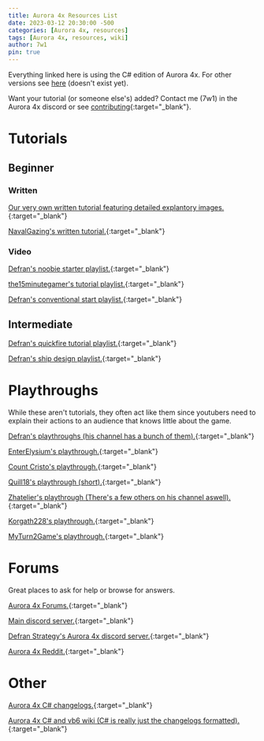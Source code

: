 ```yaml
---
title: Aurora 4x Resources List
date: 2023-03-12 20:30:00 -500
categories: [Aurora 4x, resources]
tags: [Aurora 4x, resources, wiki]
author: 7w1
pin: true
---
```


Everything linked here is using the C# edition of Aurora 4x. For other versions see [here](https://7w1.github.io/posts/resources/) (doesn't exist yet).

Want your tutorial (or someone else's) added? Contact me (7w1) in the Aurora 4x discord or see [contributing](https://github.com/7w1/7w1.github.io){:target="_blank"}.

# Tutorials

## Beginner

### Written

[Our very own written tutorial featuring detailed explantory images.](https://7w1.github.io/posts/tutorial0/){:target="_blank"}

[NavalGazing's written tutorial.](https://www.navalgazing.net/Aurora-Tutorial-Part-1){:target="_blank"}

### Video

[Defran's noobie starter playlist.](https://www.youtube.com/playlist?list=PLfTxfvIdAKlvJR_Qqy8vrvhJ4b8r6Azbr){:target="_blank"}

[the15minutegamer's tutorial playlist.](https://youtube.com/playlist?list=PLfmOBFyOhyN3BU6lxWtHhT1gzWhiMDhM1){:target="_blank"}

[Defran's conventional start playlist.](https://www.youtube.com/playlist?list=PLfTxfvIdAKlvsRH7jgj9Ew9g4FntgKSip){:target="_blank"}

## Intermediate

[Defran's quickfire tutorial playlist.](https://www.youtube.com/playlist?list=PLfTxfvIdAKluRAI7j6_fSc3ypGtC2nmhA){:target="_blank"}

[Defran's ship design playlist.](https://www.youtube.com/playlist?list=PLfTxfvIdAKlvejwDMxkwmE-ZR0DzoTGZc){:target="_blank"}

# Playthroughs

While these aren't tutorials, they often act like them since youtubers need to explain their actions to an audience that knows little about the game.

[Defran's playthroughs (his channel has a bunch of them).](https://www.youtube.com/@DefranStrategy/playlists){:target="_blank"}

[EnterElysium's playthrough.](https://www.youtube.com/playlist?list=PLR5ZBfGW6e1mmQBsRhAxHmZM1a7GQ9Rcl){:target="_blank"}

[Count Cristo's playthrough.](https://www.youtube.com/playlist?list=PLTLH5xzGKAolcaXLAhGlcvkaCqcuzgR1C){:target="_blank"}

[Quill18's playthrough (short).](https://www.youtube.com/playlist?list=PLs3acGYgI1-tVuiV_b65o7YfSpjl1S4ai){:target="_blank"}

[Zhatelier's playthrough (There's a few others on his channel aswell).](https://www.youtube.com/playlist?list=PLKFBBf1WhFzRdjHDTFO4Cn_ny0HSY1Uu6){:target="_blank"}

[Korgath228's playthrough.](https://www.youtube.com/playlist?list=PLz-vcrP1cq-GpxO4fsna-pUNwbKZOwoCv){:target="_blank"}

[MyTurn2Game's playthrough.](https://www.youtube.com/playlist?list=PLC5py6yv6tvqC_0O_TCil-QceaPna_ueT){:target="_blank"}

# Forums

Great places to ask for help or browse for answers.

[Aurora 4x Forums.](http://aurora2.pentarch.org/){:target="_blank"}

[Main discord server.](https://discord.gg/Q5ryqdW){:target="_blank"}

[Defran Strategy's Aurora 4x discord server.](https://discord.gg/PWy8NDY){:target="_blank"}

[Aurora 4x Reddit.](https://www.reddit.com/r/aurora/){:target="_blank"}

# Other

[Aurora 4x C# changelogs.](http://aurora2.pentarch.org/index.php?topic=10666.0){:target="_blank"}

[Aurora 4x C# and vb6 wiki (C# is really just the changelogs formatted).](http://aurorawiki.pentarch.org/index.php?title=Main_Page){:target="_blank"}